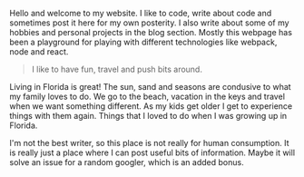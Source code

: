 Hello and welcome to my website. I like to code, write about code and sometimes post it here for my own posterity. I also write about some of my hobbies and personal projects in the blog section. Mostly this webpage has been a playground for playing with different technologies like webpack, node and react. 

> I like to have fun, travel and push bits around. 

Living in Florida is great! The sun, sand and seasons are condusive to what my family loves to do. We go to the beach, vacation in the keys and travel when we want something different. As my kids get older I get to experience things with them again. Things that I loved to do when I was growing up in Florida. 

I'm not the best writer, so this place is not really for human consumption. It is really just a place where I can post useful bits of information. Maybe it will solve an issue for a random googler, which is an added bonus.